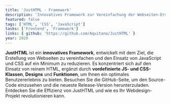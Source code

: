 ```yaml
---
title: 'JustHTML - Framework'
description: 'Innovatives Framework zur Vereinfachung der Webseiten-Erstellung'
featured: false
tags: ['HTML', 'CSS', 'JavaScript']
tasks: ['Frontend', 'Framework']
links: { github: 'https://github.com/Aquitano/JustHTML' }
year: 2020
---
```


**JustHTML** ist ein **innovatives Framework**, entwickelt mit dem Ziel, die Erstellung von Webseiten zu vereinfachen und den Einsatz von JavaScript und CSS auf ein Minimum zu reduzieren. Es konzentriert sich auf den Einsatz von reinem HTML, ergänzt durch **vordefinierte JS- und CSS-Klassen**, **Designs** und **Funktionen**, um Ihnen ein optimales Benutzererlebnis zu bieten. Besuchen Sie die GitHub-Seite, um den Source-Code einzusehen und die neueste Release-Version herunterzuladen. Entdecken Sie die Effizienz von JustHTML und wie es Ihr Webdesign-Projekt revolutionieren kann.
